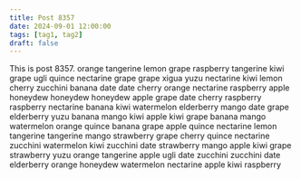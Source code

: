 ```yaml
---
title: Post 8357
date: 2024-09-01 12:00:00
tags: [tag1, tag2]
draft: false
---
```

This is post 8357.
orange
tangerine
lemon
grape
raspberry
tangerine
kiwi
grape
ugli
quince
nectarine
grape
grape
xigua
yuzu
nectarine
kiwi
lemon
cherry
zucchini
banana
date
date
cherry
orange
nectarine
raspberry
apple
honeydew
honeydew
honeydew
apple
grape
date
cherry
raspberry
raspberry
nectarine
banana
kiwi
watermelon
elderberry
mango
date
grape
elderberry
yuzu
banana
mango
kiwi
apple
kiwi
grape
banana
mango
watermelon
orange
quince
banana
grape
apple
quince
nectarine
lemon
tangerine
tangerine
mango
strawberry
grape
cherry
quince
nectarine
zucchini
watermelon
kiwi
zucchini
date
strawberry
mango
apple
kiwi
grape
strawberry
yuzu
orange
tangerine
apple
ugli
date
zucchini
zucchini
date
elderberry
orange
honeydew
watermelon
nectarine
apple
kiwi
raspberry
